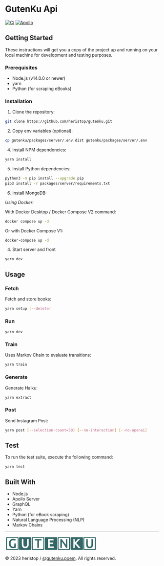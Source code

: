 # GutenKu Api

[![Ci](https://github.com/heristop/gutenku/actions/workflows/api.yaml/badge.svg)](https://github.com/heristop/gutenku/actions/workflows/api.yaml)
[![Apollo](https://img.shields.io/badge/apollo-4.x-blue.svg)](https://www.apollographql.com/)

## Getting Started

These instructions will get you a copy of the project up and running on your local machine for development and testing purposes.

### Prerequisites

- Node.js (v14.0.0 or newer)
- yarn
- Python (for scraping eBooks)

### Installation

1. Clone the repository:

```bash
git clone https://github.com/heristop/gutenku.git
```

2. Copy env variables (optional):

```bash
cp gutenku/packages/server/.env.dist gutenku/packages/server/.env
```

4. Install NPM dependencies:

```bash
yarn install
```

5. Install Python dependencies:

```bash
python3 -m pip install --upgrade pip
pip3 install -r packages/server/requirements.txt
```

6. Install MongoDB:

_Using Docker:_

With Docker Desktop / Docker Compose V2 command:

```bash
docker compose up -d
```

Or with Docker Compose V1:

```bash
docker-compose up -d
```

4. Start server and front

```bash
yarn dev
```

## Usage

### Fetch

Fetch and store books:

```bash
yarn setup [--delete]
```

### Run

```bash
yarn dev
```

### Train

Uses Markov Chain to evaluate transitions:

```bash
yarn train
```

### Generate

Generate Haiku:

```bash
yarn extract
```

### Post

Send Instagram Post:

```bash
yarn post [--selection-count=50] [--no-interaction] [--no-openai]
```

## Test

To run the test suite, execute the following command:

```bash
yarn test
```

## Built With

- Node.js
- Apollo Server
- GraphQL
- Yarn
- Python (for eBook scraping)
- Natural Language Processing (NLP)
- Markov Chains

---

![GutenKu Logo](/assets/logo/gutenku.png)

<footer>
    <p>© 2023 heristop / <a href="https://instagram.com/gutenku.poem" target="_blank">@gutenku.poem</a>. All rights reserved.</p>
</footer>
